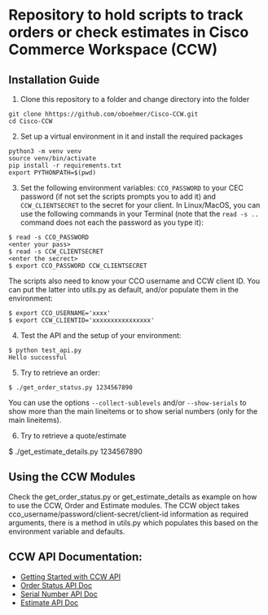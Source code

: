# Repository to hold scripts to track orders or check estimates in Cisco Commerce Workspace (CCW)

## Installation Guide

1. Clone this repository to a folder and change directory into the folder
```
git clone hhttps://github.com/oboehmer/Cisco-CCW.git
cd Cisco-CCW
```

2. Set up a virtual environment in it and install the required packages

```
python3 -m venv venv
source venv/bin/activate
pip install -r requirements.txt
export PYTHONPATH=$(pwd)
``` 

3. Set the following environment variables: `CCO_PASSWORD` to your CEC password (if not set the scripts prompts you to add it) and `CCW_CLIENTSECRET` to the secret for your client. In Linux/MacOS, you can use the following commands in your Terminal (note that the `read -s ..` command does not each the password as you type it):

```
$ read -s CCO_PASSWORD
<enter your pass>
$ read -s CCW_CLIENTSECRET
<enter the secrect>
$ export CCO_PASSWORD CCW_CLIENTSECRET
```

The scripts also need to know your CCO username and CCW client ID. You can put the latter into utils.py as default, and/or populate them in the environment:

```
$ export CCO_USERNAME='xxxx'
$ export CCW_CLIENTID='xxxxxxxxxxxxxxxx'
```

4. Test the API and the setup of your environment:

```
$ python test_api.py 
Hello successful
```

5. Try to retrieve an order:

```
$ ./get_order_status.py 1234567890
```
You can use the options `--collect-sublevels` and/or `--show-serials` to show more than the main lineitems or to show serial numbers (only for the main lineitems).

6. Try to retrieve a quote/estimate

$ ./get_estimate_details.py 1234567890




## Using the CCW Modules 

Check the get_order_status.py or get_estimate_details as  example on how to use the CCW, Order and Estimate modules. The CCW object takes cco_username/password/client-secret/client-id information as required arguments, there is a method in utils.py which populates this based on the environment variable and defaults.


## CCW API Documentation:

- [Getting Started with CCW API](https://apiconsole.cisco.com/docs)
- [Order Status API Doc](https://www.cisco.com/E-Learning/gbo-ccw/cdc_bulk/Cisco_Commerce_B2B_Implementation_Guides/Notifications/Order_Status_API/Order_Status_API_IG.pdf)
- [Serial Number API Doc](https://www.cisco.com/E-Learning/gbo-ccw/cdc_bulk/Cisco_Commerce_B2B_Implementation_Guides/Notifications/Get_SerialNumber_API/Get_Serial_Number_Details_API_IG.pdf)
- [Estimate API Doc](https://www.cisco.com/E-Learning/gbo-ccw/cdc_bulk/Cisco_Commerce_B2B_Implementation_Guides/Estimate/Manage_Estimate_Web_Services/Manage_Estimate_Web_Services_IG.pdf)
